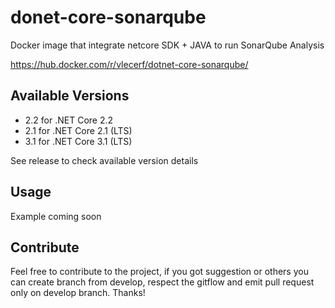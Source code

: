 # donet-core-sonarqube

Docker image that integrate netcore SDK + JAVA to run SonarQube Analysis

https://hub.docker.com/r/vlecerf/dotnet-core-sonarqube/

## Available Versions
- 2.2 for .NET Core 2.2
- 2.1 for .NET Core 2.1 (LTS)
- 3.1 for .NET Core 3.1 (LTS)

See release to check available version details

## Usage

Example coming soon

## Contribute

Feel free to contribute to the project, if you got suggestion or others you can create branch from develop, respect the gitflow and emit pull request 
only on develop branch. Thanks!
